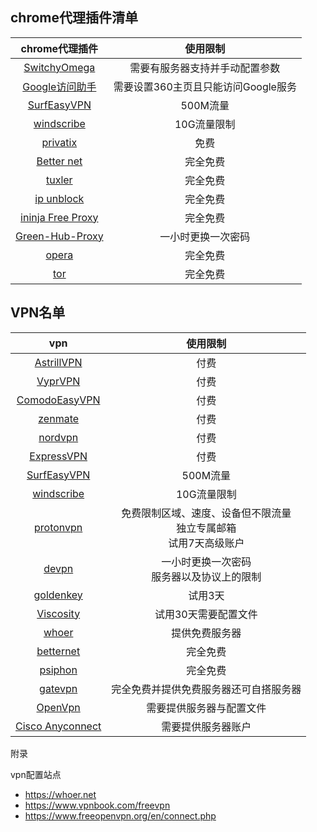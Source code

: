 
## chrome代理插件清单

chrome代理插件|使用限制|
|:-:|:-:|
|[SwitchyOmega](https://github.com/FelisCatus/SwitchyOmega)|需要有服务器支持并手动配置参数|
|[Google访问助手](http://www.ggfwzs.com/)|需要设置360主页且只能访问Google服务|
|[SurfEasyVPN](https://www.surfeasy.com)| 500M流量|
|[windscribe](https://chn.windscribe.com)|10G流量限制|
|[privatix](https://privatix.com/)|免费|
|[Better net](http://betternet.co/)|完全免费|
|[tuxler](https://tuxler.com/)|完全免费|
|[ip unblock](http://ipunblock.com/)|完全免费|
|[ininja Free Proxy](https://ininja.org)|完全免费|
|[Green-Hub-Proxy](https://github.com/pablocc1979/Green-Hub-Proxy/issues)|一小时更换一次密码|
|[opera](https://www.opera.com/zh-cn)|完全免费|
|[tor](https://www.torproject.org)|完全免费|


## VPN名单
vpn|使用限制|
|:-:|:-:|
|[AstrillVPN](https://www.astrill.com/home)|付费|
|[VyprVPN](https://www.goldenfrog.com/zh/vyprvpn)|付费|
|[ComodoEasyVPN](https://www.comodo.com)|付费|
|[zenmate](https://zenmate.com/)|付费|
|[nordvpn](https://nordvpn.com/zh/)|付费|
|[ExpressVPN](https://www.expressvpn.com)|付费|
|[SurfEasyVPN](https://www.surfeasy.com)| 500M流量|
|[windscribe](https://chn.windscribe.com)|10G流量限制|
|[protonvpn](https://protonvpn.com/download/)|免费限制区域、速度、设备但不限流量<br>独立专属邮箱<br>试用7天高级账户|
|[devpn](https://devpn.info/)| 一小时更换一次密码<br>服务器以及协议上的限制|
|[goldenkey](https://www.safasti.net/#download)|试用3天|
|[Viscosity](https://www.sparklabs.com/viscosity/)|试用30天需要配置文件|
|[whoer](https://whoer.net/en/vpn)|提供免费服务器|
|[betternet](https://www.betternet.co/)|完全免费|
|[psiphon](https://psiphon.ca/)|完全免费|
|[gatevpn](http://www.vpngate.net/cn/)|完全免费并提供免费服务器还可自搭服务器|
|[OpenVpn](https://www.techspot.com/downloads/5182-openvpn.html)|需要提供服务器与配置文件|
|[Cisco Anyconnect](https://www.cisco.com/c/en/us/support/security/anyconnect-secure-mobility-client/tsd-products-support-series-home.html)|需要提供服务器账户|


附录

vpn配置站点

* https://whoer.net
* https://www.vpnbook.com/freevpn
* https://www.freeopenvpn.org/en/connect.php



